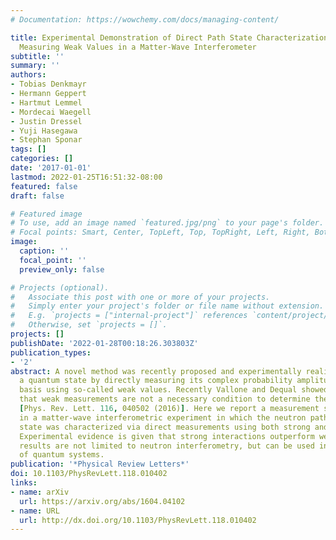 ```yaml
---
# Documentation: https://wowchemy.com/docs/managing-content/

title: Experimental Demonstration of Direct Path State Characterization by Strongly
  Measuring Weak Values in a Matter-Wave Interferometer
subtitle: ''
summary: ''
authors:
- Tobias Denkmayr
- Hermann Geppert
- Hartmut Lemmel
- Mordecai Waegell
- Justin Dressel
- Yuji Hasegawa
- Stephan Sponar
tags: []
categories: []
date: '2017-01-01'
lastmod: 2022-01-25T16:51:32-08:00
featured: false
draft: false

# Featured image
# To use, add an image named `featured.jpg/png` to your page's folder.
# Focal points: Smart, Center, TopLeft, Top, TopRight, Left, Right, BottomLeft, Bottom, BottomRight.
image:
  caption: ''
  focal_point: ''
  preview_only: false

# Projects (optional).
#   Associate this post with one or more of your projects.
#   Simply enter your project's folder or file name without extension.
#   E.g. `projects = ["internal-project"]` references `content/project/deep-learning/index.md`.
#   Otherwise, set `projects = []`.
projects: []
publishDate: '2022-01-28T00:18:26.303803Z'
publication_types:
- '2'
abstract: A novel method was recently proposed and experimentally realized for characterizing
  a quantum state by directly measuring its complex probability amplitudes in a particular
  basis using so-called weak values. Recently Vallone and Dequal showed theoretically
  that weak measurements are not a necessary condition to determine the weak value
  [Phys. Rev. Lett. 116, 040502 (2016)]. Here we report a measurement scheme used
  in a matter-wave interferometric experiment in which the neutron path system's quantum
  state was characterized via direct measurements using both strong and weak interactions.
  Experimental evidence is given that strong interactions outperform weak ones. Our
  results are not limited to neutron interferometry, but can be used in a wide range
  of quantum systems.
publication: '*Physical Review Letters*'
doi: 10.1103/PhysRevLett.118.010402
links:
- name: arXiv
  url: https://arxiv.org/abs/1604.04102
- name: URL
  url: http://dx.doi.org/10.1103/PhysRevLett.118.010402
---
```

